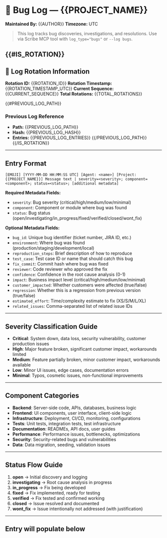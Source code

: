 # 🐞 Bug Log — {{PROJECT_NAME}}
**Maintained By:** {{AUTHOR}}
**Timezone:** UTC

> This log tracks bug discoveries, investigations, and resolutions. Use via Scribe MCP tool with `log_type="bugs"` or `--log bugs`.

{{#IS_ROTATION}}
---

## 🔄 Log Rotation Information
**Rotation ID:** {{ROTATION_ID}}
**Rotation Timestamp:** {{ROTATION_TIMESTAMP_UTC}}
**Current Sequence:** {{CURRENT_SEQUENCE}}
**Total Rotations:** {{TOTAL_ROTATIONS}}

{{#PREVIOUS_LOG_PATH}}
### Previous Log Reference
- **Path:** {{PREVIOUS_LOG_PATH}}
- **Hash:** {{PREVIOUS_LOG_HASH}}
- **Entries:** {{PREVIOUS_LOG_ENTRIES}}
{{/PREVIOUS_LOG_PATH}}
{{/IS_ROTATION}}

---

## Entry Format
```
[EMOJI] [YYYY-MM-DD HH:MM:SS UTC] [Agent: <name>] [Project: {{PROJECT_NAME}}] Message text | severity=<severity>; component=<component>; status=<status>; [additional metadata]
```

**Required Metadata Fields:**
- `severity`: Bug severity (critical/high/medium/low/minimal)
- `component`: Component or module where bug was found
- `status`: Bug status (open/investigating/in_progress/fixed/verified/closed/wont_fix)

**Optional Metadata Fields:**
- `bug_id`: Unique bug identifier (ticket number, JIRA ID, etc.)
- `environment`: Where bug was found (production/staging/development/local)
- `reproduction_steps`: Brief description of how to reproduce
- `test_case`: Test case ID or name that should catch this bug
- `fix_commit`: Commit hash where bug was fixed
- `reviewer`: Code reviewer who approved the fix
- `confidence`: Confidence in the root cause analysis (0-1)
- `impact`: Business impact level (critical/high/medium/low/minimal)
- `customer_impacted`: Whether customers were affected (true/false)
- `regression`: Whether this is a regression from previous version (true/false)
- `estimated_effort`: Time/complexity estimate to fix (XS/S/M/L/XL)
- `related_issues`: Comma-separated list of related issue IDs

---

## Severity Classification Guide
- **Critical**: System down, data loss, security vulnerability, customer production issues
- **High**: Major feature broken, significant customer impact, workarounds limited
- **Medium**: Feature partially broken, minor customer impact, workarounds available
- **Low**: Minor UI issues, edge cases, documentation errors
- **Minimal**: Typos, cosmetic issues, non-functional improvements

---

## Component Categories
- **Backend**: Server-side code, APIs, databases, business logic
- **Frontend**: UI components, user interface, client-side logic
- **Infrastructure**: Deployment, CI/CD, monitoring, configurations
- **Tests**: Unit tests, integration tests, test infrastructure
- **Documentation**: READMEs, API docs, user guides
- **Performance**: Performance issues, bottlenecks, optimizations
- **Security**: Security-related bugs and vulnerabilities
- **Data**: Data migration, seeding, validation issues

---

## Status Flow Guide
1. **open** → Initial discovery and logging
2. **investigating** → Root cause analysis in progress
3. **in_progress** → Fix being developed
4. **fixed** → Fix implemented, ready for testing
5. **verified** → Fix tested and confirmed working
6. **closed** → Issue resolved and documented
7. **wont_fix** → Issue intentionally not addressed (with justification)

---

## Entry will populate below